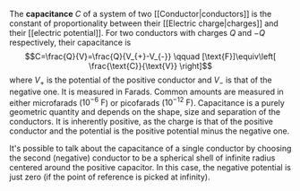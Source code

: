 The **capacitance** $C$ of a system of two [[Conductor|conductors]] is the constant of proportionality between their [[Electric charge|charges]] and their [[electric potential]]. For two conductors with charges $Q$ and $-Q$ respectively, their capacitance is
$$C=\frac{Q}{V}=\frac{Q}{V_{+}-V_{-}} \qquad [\text{F}]\equiv\left[ \frac{\text{C}}{\text{V}} \right]$$
where $V_{+}$ is the potential of the positive conductor and $V_{-}$ is that of the negative one. It is measured in Farads. Common amounts are measured in either microfarads ($10^{-6}\text{ F}$) or picofarads ($10^{-12}\text{ F}$). Capacitance is a purely geometric quantity and depends on the shape, size and separation of the conductors. It is inherently positive, as the charge is that of the positive conductor and the potential is the positive potential minus the negative one.

It's possible to talk about the capacitance of a single conductor by choosing the second (negative) conductor to be a spherical shell of infinite radius centered around the positive capacitor. In this case, the negative potential is just zero (if the point of reference is picked at infinity).